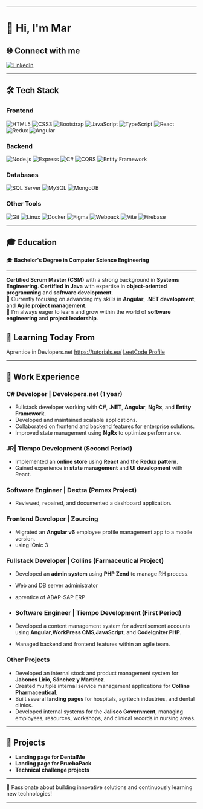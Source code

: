 

---

# 👋 Hi, I'm Mar

## 🌐 Connect with me
[![LinkedIn](https://img.shields.io/badge/LinkedIn-Profile-blue?logo=linkedin)](https://www.linkedin.com/in/perla-marina/)

---

## 🛠️ Tech Stack

### **Frontend**
![HTML5](https://img.shields.io/badge/HTML5-E34F26?style=flat&logo=html5&logoColor=white)
![CSS3](https://img.shields.io/badge/CSS3-1572B6?style=flat&logo=css3&logoColor=white)
![Bootstrap](https://img.shields.io/badge/Bootstrap-563D7C?style=flat&logo=bootstrap&logoColor=white)
![JavaScript](https://img.shields.io/badge/JavaScript-F7DF1E?style=flat&logo=javascript&logoColor=black)
![TypeScript](https://img.shields.io/badge/TypeScript-007ACC?style=flat&logo=typescript&logoColor=white)
![React](https://img.shields.io/badge/React-20232A?style=flat&logo=react&logoColor=61DAFB)
![Redux](https://img.shields.io/badge/Redux-764ABC?style=flat&logo=redux&logoColor=white)
![Angular](https://img.shields.io/badge/Angular-DD0031?style=flat&logo=angular&logoColor=white)

### **Backend**
![Node.js](https://img.shields.io/badge/Node.js-43853D?style=flat&logo=node.js&logoColor=white)
![Express](https://img.shields.io/badge/Express-000000?style=flat&logo=express&logoColor=white)
![C#](https://img.shields.io/badge/C%23-239120?style=flat&logo=csharp&logoColor=white)
![CQRS](https://img.shields.io/badge/CQRS-4CAF50?style=flat&logo=git&logoColor=white)
![Entity Framework](https://img.shields.io/badge/Entity%20Framework-7C4DFF?style=flat&logo=entity-framework&logoColor=white)

### **Databases**
![SQL Server](https://img.shields.io/badge/SQL%20Server-CC2927?style=flat&logo=microsoft-sql-server&logoColor=white)
![MySQL](https://img.shields.io/badge/MySQL-4479A1?style=flat&logo=mysql&logoColor=white)
![MongoDB](https://img.shields.io/badge/MongoDB-4EA94B?style=flat&logo=mongodb&logoColor=white)

### **Other Tools**
![Git](https://img.shields.io/badge/Git-F05032?style=flat&logo=git&logoColor=white)
![Linux](https://img.shields.io/badge/Linux-FCC624?style=flat&logo=linux&logoColor=black)
![Docker](https://img.shields.io/badge/Docker-2496ED?style=flat&logo=docker&logoColor=white)
![Figma](https://img.shields.io/badge/Figma-F24E1E?style=flat&logo=figma&logoColor=white)
![Webpack](https://img.shields.io/badge/Webpack-8DD6F9?style=flat&logo=webpack&logoColor=black)
![Vite](https://img.shields.io/badge/Vite-646CFF?style=flat&logo=vite&logoColor=white)
![Firebase](https://img.shields.io/badge/Firebase-FFCA28?style=flat&logo=firebase&logoColor=black)

---

## 🎓 Education
🎓 **Bachelor's Degree in Computer Science Engineering**

---
**Certified Scrum Master (CSM)** with a strong background in **Systems Engineering**. **Certified in Java** with expertise in **object-oriented programming** and **software development**.  
🔹 Currently focusing on advancing my skills in **Angular**, **.NET development**, and **Agile project management**.  
🔹 I’m always eager to learn and grow within the world of **software engineering** and **project leadership**.

 
## 🚀 Learning Today From
Aprentice in Devlopers.net
https://tutorials.eu/
[LeetCode Profile](https://leetcode.com/Ambarjs/)



---

## 💼 Work Experience

### **C# Developer | Developers.net (1 year)**
- Fullstack developer working with **C#**, **.NET**, **Angular**, **NgRx**, and **Entity Framework**.
- Developed and maintained scalable applications.
- Collaborated on frontend and backend features for enterprise solutions.
- Improved state management using **NgRx** to optimize performance.


### **JR| Tiempo Development (Second Period)**
- Implemented an **online store** using **React** and the **Redux pattern**.
- Gained experience in **state management** and **UI development** with React.


### **Software Engineer | Dextra (Pemex Project)**
- Reviewed, repaired, and documented a dashboard application.

### **Frontend Developer | Zourcing**
- Migrated an **Angular v6** employee profile management app to a mobile version.
- using IOnic 3

### **Fullstack Developer | Collins (Farmaceutical Project)**
- Developed an **admin system** using **PHP Zend** to manage RH process.
- Web and DB server administrator
- aprentice of ABAP-SAP ERP
  
- ### **Software Engineer | Tiempo Development (First Period)**
- Developed a content management system for advertisement accounts using **Angular**,**WorkPress CMS**,**JavaScript**, and **CodeIgniter PHP**.
- Managed backend and frontend features within an agile team.


### **Other Projects**
- Developed an internal stock and product management system for **Jabones Lirio, Sánchez y Martínez**.
- Created multiple internal service management applications for **Collins Pharmaceutical**.
- Built several **landing pages** for hospitals, agritech industries, and dental clinics.
- Developed internal systems for the **Jalisco Government**, managing employees, resources, workshops, and clinical records in nursing areas.

---

## 🌟 Projects
- **Landing page for DentalMe**
- **Landing page for PruebaPack**
- **Technical challenge projects**

---

🚀 Passionate about building innovative solutions and continuously learning new technologies!

---

